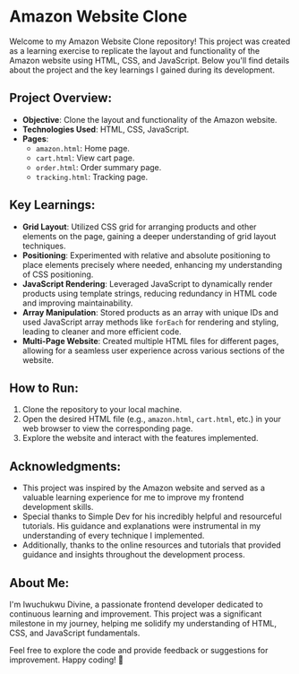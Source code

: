 # Amazon Website Clone

Welcome to my Amazon Website Clone repository! This project was created as a learning exercise to replicate the layout and functionality of the Amazon website using HTML, CSS, and JavaScript. Below you'll find details about the project and the key learnings I gained during its development.

## Project Overview:

- **Objective**: Clone the layout and functionality of the Amazon website.
- **Technologies Used**: HTML, CSS, JavaScript.
- **Pages**:
  - `amazon.html`: Home page.
  - `cart.html`: View cart page.
  - `order.html`: Order summary page.
  - `tracking.html`: Tracking page.

## Key Learnings:

- **Grid Layout**: Utilized CSS grid for arranging products and other elements on the page, gaining a deeper understanding of grid layout techniques.
- **Positioning**: Experimented with relative and absolute positioning to place elements precisely where needed, enhancing my understanding of CSS positioning.
- **JavaScript Rendering**: Leveraged JavaScript to dynamically render products using template strings, reducing redundancy in HTML code and improving maintainability.
- **Array Manipulation**: Stored products as an array with unique IDs and used JavaScript array methods like `forEach` for rendering and styling, leading to cleaner and more efficient code.
- **Multi-Page Website**: Created multiple HTML files for different pages, allowing for a seamless user experience across various sections of the website.

## How to Run:

1. Clone the repository to your local machine.
2. Open the desired HTML file (e.g., `amazon.html`, `cart.html`, etc.) in your web browser to view the corresponding page.
3. Explore the website and interact with the features implemented.

## Acknowledgments:

- This project was inspired by the Amazon website and served as a valuable learning experience for me to improve my frontend development skills.
- Special thanks to Simple Dev for his incredibly helpful and resourceful tutorials. His guidance and explanations were instrumental in my understanding of every technique I implemented.
- Additionally, thanks to the online resources and tutorials that provided guidance and insights throughout the development process.

## About Me:

I'm Iwuchukwu Divine, a passionate frontend developer dedicated to continuous learning and improvement. This project was a significant milestone in my journey, helping me solidify my understanding of HTML, CSS, and JavaScript fundamentals.

Feel free to explore the code and provide feedback or suggestions for improvement. Happy coding! 🚀

